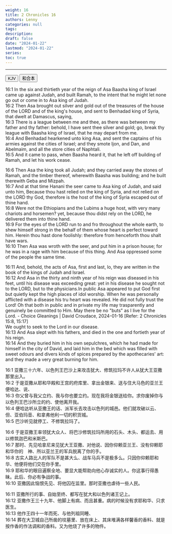 ```yaml
---
weight: 16
title: 2 Chronicles 16
authors: Lenny
categories: null
tags: 
description: 
draft: false
date: "2024-01-22"
lastmod: "2024-01-22"
series:
toc: true
---
```



<!--more-->
---

<!-- Tab links -->
<div class="tab">
  <button class="tablinks active" onclick="tablabel(event, 'english')">KJV</button>
  <button class="tablinks" onclick="tablabel(event, 'chinese')">和合本</button>
  
</div>

<!-- Tab content -->
<div id="english" class="tabcontent" style="display:block">

16:1 In the six and thirtieth year of the reign of Asa Baasha king of Israel came up against Judah, and built Ramah, to the intent that he might let none go out or come in to Asa king of Judah.  
16:2 Then Asa brought out silver and gold out of the treasures of the house of the LORD and of the king's house, and sent to Benhadad king of Syria, that dwelt at Damascus, saying,  
16:3 There is a league between me and thee, as there was between my father and thy father: behold, I have sent thee silver and gold; go, break thy league with Baasha king of Israel, that he may depart from me.  
16:4 And Benhadad hearkened unto king Asa, and sent the captains of his armies against the cities of Israel; and they smote Ijon, and Dan, and Abelmaim, and all the store cities of Naphtali.  
16:5 And it came to pass, when Baasha heard it, that he left off building of Ramah, and let his work cease.  

16:6 Then Asa the king took all Judah; and they carried away the stones of Ramah, and the timber thereof, wherewith Baasha was building; and he built therewith Geba and Mizpah.  
16:7 And at that time Hanani the seer came to Asa king of Judah, and said unto him, Because thou hast relied on the king of Syria, and not relied on the LORD thy God, therefore is the host of the king of Syria escaped out of thine hand.  
16:8 Were not the Ethiopians and the Lubims a huge host, with very many chariots and horsemen? yet, because thou didst rely on the LORD, he delivered them into thine hand.  
16:9 For the eyes of the LORD run to and fro throughout the whole earth, to shew himself strong in the behalf of them whose heart is perfect toward him. Herein thou hast done foolishly: therefore from henceforth thou shalt have wars.  
16:10 Then Asa was wroth with the seer, and put him in a prison house; for he was in a rage with him because of this thing. And Asa oppressed some of the people the same time.  

16:11 And, behold, the acts of Asa, first and last, lo, they are written in the book of the kings of Judah and Israel.  
16:12 And Asa in the thirty and ninth year of his reign was diseased in his feet, until his disease was exceeding great: yet in his disease he sought not to the LORD, but to the physicians.<label for="Asa" class="margin-toggle sidenote-number"></label><span class="sidenote">In public Asa appeared to put God first but quietly kept the high places of idol worship.  When he was personally afflicted with a disease his tru heart was revealed.  He did not fully trust the Lord! Oh that both in public and in private my life may trasparently and genuinely be committed to Him.  May there be no "buts" as I live for the Lord. - Choice Gleanings | David Croudace, 2024-01-16 [Refer: 2 Chronicles 15:8, 15:17]<br> We ought to seek to the Lord in our disease.</span>  
16:13 And Asa slept with his fathers, and died in the one and fortieth year of his reign.  
16:14 And they buried him in his own sepulchres, which he had made for himself in the city of David, and laid him in the bed which was filled with sweet odours and divers kinds of spices prepared by the apothecaries' art: and they made a very great burning for him.  
</div>

<div id="chinese" class="tabcontent">

16:1 亚撒三十六年、以色列王巴沙上来攻击犹大、修筑拉玛不许人从犹大王亚撒那里出入。  
16:2 于是亚撒从耶和华殿和王宫的府库里、拿出金银来、送与住大马色的亚兰王便哈达、说、  
16:3 你父曾与我父立约、我与你也要立约。现在我将金银送给你。求你废掉你与以色列王巴沙所立的约、使他离开我。  
16:4 便哈达听从亚撒王的话、派军长去攻击以色列的城邑。他们就攻破以云、但、亚伯玛音、和拿弗他利一切的积货城。  
16:5 巴沙听见就停工、不修筑拉玛了。  

16:6 于是亚撒王率领犹大众人、将巴沙修筑拉玛所用的石头、木头、都运去、用以修筑迦巴和米斯巴。  
16:7 那时、先见哈拿尼来见犹大王亚撒、对他说、因你仰赖亚兰王、没有仰赖耶和华你的　神、所以亚兰王的军兵脱离了你的手。  
16:8 古实人路比人的军队不是甚大么、战车马兵不是极多么。只因你仰赖耶和华、他便将他们交在你手里。  
16:9 耶和华的眼目遍察全地、要显大能帮助向他心存诚实的人。你这事行得愚昧。此后、你必有争战的事。  
16:10 亚撒因此恼恨先见、将他囚在监里。那时亚撒也虐待一些人民。  

16:11 亚撒所行的事、自始至终、都写在犹大和以色列诸王记上。  
16:12 亚撒作王三十九年、他脚上有病、而且甚重。病的时候没有求耶和华、只求医生。  
16:13 他作王四十一年而死、与他列祖同睡、  
16:14 葬在大卫城自己所凿的坟墓里、放在床上、其床堆满各样馨香的香料、就是按作香的作法调和的香料。又为他烧了许多的物件。  
</div>